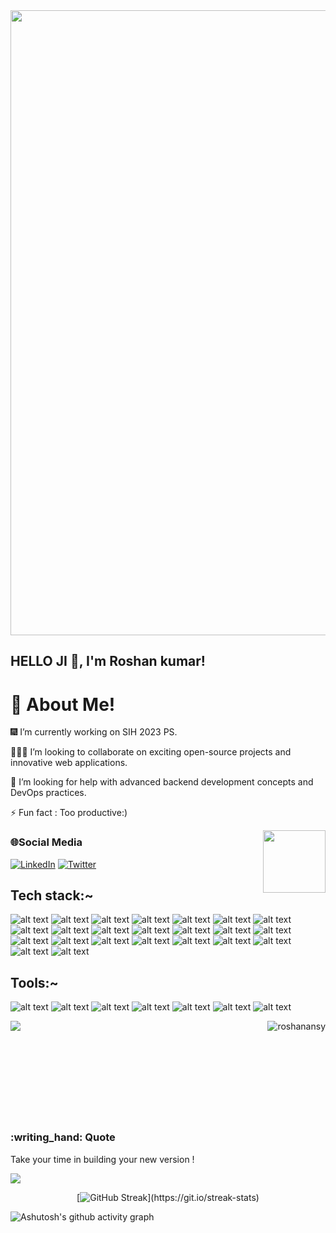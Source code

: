 <image width=1000   src="https://user-images.githubusercontent.com/91673102/231735044-82a095a3-4b9a-4995-b534-bd8972fdb655.png"/>

 

<!-- <h3 align="center">I am software Developer Engineer from India</h3> -->
## HELLO JI :wave:, I'm Roshan kumar! 

# :dizzy: About Me! 
:fireworks: I’m currently working  on SIH 2023 PS.

:people_holding_hands:  I’m looking to collaborate on exciting open-source projects and innovative web applications.  

:handshake: I’m looking for help with advanced backend development concepts and DevOps practices.

⚡ Fun fact : Too productive:)
 
<image align="right" width=100 height=100 src="https://user-images.githubusercontent.com/91673102/228229372-0006d3e5-b578-4ac9-a074-99008c31943e.png"/>

### 🌐Social Media
 [![LinkedIn](https://img.shields.io/badge/LinkedIn-%230077B5.svg?logo=linkedin&logoColor=white)](https://www.linkedin.com/in/roshan-kr-11070b1a3/)
[![Twitter](https://img.shields.io/badge/Twitter-%231DA1F2.svg?logo=Twitter&logoColor=white)](https://twitter.com/RoshanAnsy)
  

## Tech stack:~

![alt text](https://img.shields.io/badge/C-F09820?style=for-the-badge&logo=c)
![alt text](https://img.shields.io/badge/C++-F09820?style=for-the-badge&logo=cplusplus)
![alt text](https://img.shields.io/badge/HTML-F09820?style=for-the-badge&logo=html5)
![alt text](https://img.shields.io/badge/Css-F09820?style=for-the-badge&logo=css3)
![alt text](https://img.shields.io/badge/Js-F09820?style=for-the-badge&logo=javascript)
![alt text](https://img.shields.io/badge/Tailwind-F09820?style=for-the-badge&logo=tailwindcss)
![alt text](https://img.shields.io/badge/React-F09820?style=for-the-badge&logo=react)
![alt text](https://img.shields.io/badge/ReactRouter-F09820?style=for-the-badge&logo=reactrouter)
![alt text](https://img.shields.io/badge/Redux-F09820?style=for-the-badge&logo=redux)
![alt text](https://img.shields.io/badge/Expressjs-F09820?style=for-the-badge&logo=express)
![alt text](https://img.shields.io/badge/kotlin-F09820?style=for-the-badge&logo=kotlin)
![alt text](https://img.shields.io/badge/java-F09820?style=for-the-badge&logo=java)
![alt text](https://img.shields.io/badge/MongoDB-F09820?style=for-the-badge&logo=mongodb)
![alt text](https://img.shields.io/badge/SQLite-F09820?style=for-the-badge&logo=sqlite)
![alt text](https://img.shields.io/badge/MySQL-F09820?style=for-the-badge&logo=mysql)
![alt text](https://img.shields.io/badge/Postman-F09820?style=for-the-badge&logo=postman)
![alt text](https://img.shields.io/badge/npm-F09820?style=for-the-badge&logo=npm)
![alt text](https://img.shields.io/badge/canva-F09820?style=for-the-badge&logo=canva)
![alt text](https://img.shields.io/badge/Netlify-F09820?style=for-the-badge&logo=netlify)
![alt text](https://img.shields.io/badge/xml-F09820?style=for-the-badge&logo=xml)
![alt text](https://img.shields.io/badge/GitHubPages-F09820?style=for-the-badge&logo=githubpages)
![alt text](https://img.shields.io/badge/nodeJs-F09820?style=for-the-badge&logo=nodedotjs)
![alt text](https://img.shields.io/badge/Nodemon-F09820?style=for-the-badge&logo=nodemon)

## Tools:~

![alt text](https://img.shields.io/badge/Git-05A081?style=for-the-badge&logo=git)
![alt text](https://img.shields.io/badge/GitHub-05A081?style=for-the-badge&logo=github)
![alt text](https://img.shields.io/badge/GitLab-05A081?style=for-the-badge&logo=gitlab)
![alt text](https://img.shields.io/badge/VsCode-05A081?style=for-the-badge&logo=visualstudiocode)
![alt text](https://img.shields.io/badge/AndroidStudio-05A081?style=for-the-badge&logo=androidstudio)
![alt text](https://img.shields.io/badge/IntellijIDEA-05A081?style=for-the-badge&logo=intellijidea)
![alt text](https://img.shields.io/badge/SublimeText-05A081?style=for-the-badge&logo=sublimetext)

<div align="center" > 
 <div>
<img flex=row width=auto align="left" src="https://github-readme-stats.vercel.app/api?username=RoshanAnsy&show_icons=true&theme=transparent&count_private=true" />
<img flex=row width=auto align="right"  src="https://github-readme-stats.vercel.app/api/top-langs?username=roshanansy&show_icons=true&theme=transparent&layout=compact&count_private=true" alt="roshanansy" />


</div>

  

<br/>
 <br/>
 <br/>
 <br/>
 <br/>
 <br/>
 <br/>
 <br/>
 <br/>
   <div align="left">
    <h3 align="lef" >:writing_hand: Quote </h3>
  
 Take your time in building your new version ! 
   
  <p align="center" > 
  
  [![](https://visitcount.itsvg.in/api?id=RoshanAnsy&label=Profile%20Views&color=1&icon=5&pretty=false&count_private=true)](https://visitcount.itsvg.in)
  
  </p>
  </div>
</div>
<div width="full" align="center" >
   
   [![GitHub Streak](http://github-readme-streak-stats.herokuapp.com?user=RoshanAnsy&theme=transparent&layout=compact&count_private=true")](https://git.io/streak-stats)
  </div>


![Ashutosh's github activity graph](https://github-readme-activity-graph.vercel.app/graph?username=RoshanAnsy&bg_color=ffcfe9&color=9e4c98&line=9e4c98&point=403d3d&area=true&hide_border=true)

 



